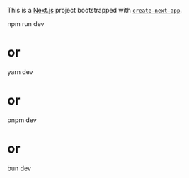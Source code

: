 This is a [Next.js](https://nextjs.org/) project bootstrapped with [`create-next-app`](https://github.com/vercel/next.js/tree/canary/packages/create-next-app).


npm run dev
# or
yarn dev
# or
pnpm dev
# or
bun dev
```


